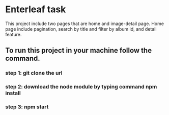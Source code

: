 # Enterleaf task

This project include two pages that are home and image-detail page. Home page include
pagination, search by title and filter by album id, and detail feature.

## To run this project in your machine follow the command.

### step 1: git clone the url

### step 2: download the node module by typing command npm install

### step 3: npm start
